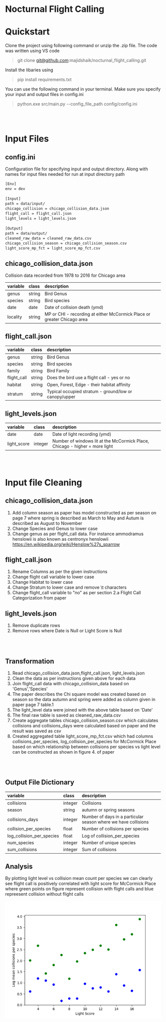 # Nocturnal Flight Calling

# Quickstart

Clone the project using following command or unzip the .zip file. The code was written using VS code 

> git clone git@github.com:majidshaik/nocturnal_flight_calling.git

Install the libaries using
> pip install requirements.txt

You can use the following command in your terminal. Make sure you specify your input and output files in config.ini 
> python.exe src/main.py --config_file_path config/config.ini

<br></br>
# Input Files

## config.ini
Configuration file for specifying input and output directory. Along with names for input files needed for run at input directory path

    [Env]
    env = dev

    [Input]
    path = data/input/
    chicago_collision = chicago_collision_data.json
    flight_call = flight_call.json
    light_levels = light_levels.json

    [Output]
    path = data/output/
    cleaned_raw_data = cleaned_raw_data.csv
    chicago_collision_season = chicago_collision_season.csv
    light_score_mp_fct = light_score_mp_fct.csv

## chicago_collision_data.json

Collision data recorded from 1978 to 2016 for Chicago area

|variable    |class     |description |
|:-----------|:---------|:-----------|
|genus       | string | Bird Genus          |
|species     | string | Bird species           |
|date        | date    | Date of collision death (ymd)           |
|locality    | string | MP or CHI - recording at either McCormick Place or greater Chicago area           |
## flight_call.json

|variable    |class     |description |
|:-----------|:---------|:-----------|
|genus       | string | Bird Genus          |
|species     | string | Bird species           |
|family      | string | Bird Family          |
|flight_call | string | Does the bird use a flight call - yes or no           |
|habitat     | string | Open, Forest, Edge - their habitat affinity          |
|stratum     | string  | Typical occupied stratum - ground/low or canopy/upper           |

## light_levels.json

|variable    |class  |description |
|:-----------|:------|:-----------|
|date        | date | Date of light recording  (ymd)        |
|light_score | integer | Number of windows lit at the McCormick Place, Chicago - higher = more light          |

<br></br>
# Input file Cleaning

## chicago_collision_data.json

1. Add column season as paper has model constructed as per season on page 7 where spring is described as March to May
and Autum is described as August to November
2. Change Species and Genus to lower case
3. Change genus as per flight_call data. For instance ammodramus henslowii is also known as centronyx henslowii https://en.wikipedia.org/wiki/Henslow%27s_sparrow 

## flight_call.json

1. Rename Columns as per the given instructions
2. Change flight call variable to lower case
3. Change Habitat to lower case
4. Change Stratum to lower case and remove \t characters
5. Change flight_call variable to "no" as per section 2.a Flight Call 
Categorization from paper


## light_levels.json

1. Remove duplicate rows 
2. Remove rows where Date is Null or Light Score is Null

<br></br>
## Transformation 
1. Read chicago_collision_data.json,flight_call.json, light_levels.json
2. Clean the data as per instructions given above for each data 
3. Join flight_call data with chicago_collision_data based on 'Genus','Species'
4. The paper describes the Chi square model was created based on season so the data autumn and spring were added as column given in paper page 7 table.1
5. The light_level data were joined with the above table based on 'Date' 
6. The final raw table is saved as cleaned_raw_data.csv
7. Create aggregate tables chicago_collision_season.csv which calculates collisions and collisions_days were calculated based on paper and the result was saved as csv
8. Created aggregated table light_score_mp_fct.csv which had columns collisions_per_species, log_collision_per_species for McCormick Place based on which relationship between collisions per species vs light level can be constructed as shown in figure 4. of paper 


<br></br>
## Output File Dictionary

|variable    |class     |description |
|:-----------|:---------|:-----------|
|collisions       | integer | Collisions           |
|season     | string | autumn or spring seasons           |
|collisions_days      | integer | Number of days in a particular season where we have collisions          |
|collision_per_species | float | Number of collisions per species          |
|log_collision_per_species     | float | Log of collision_per_species          |
|num_species     | integer  | Number of unique species           |
|sum_collisions | integer | Sum of collisions


## Analysis 
By plotting light level vs collision mean count per species we can clearly see flight call is positively correlated with light score for McCormick Place where green points on figure represent collision with flight calls and blue repreesent collision without flight calls 

![Plot](data/output/mc_light_vs_collision.png)